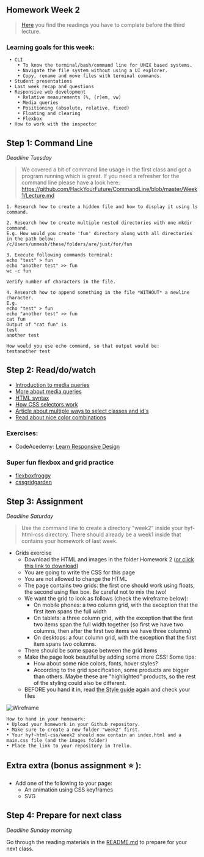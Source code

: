 ## Homework Week 2

> [Here](/Week3/README.md) you find the readings you have to complete before the third lecture.

### Learning goals for this week:

```
 • CLI
    • To know the terminal/bash/command line for UNIX based systems.
    • Navigate the file system without using a UI explorer.
    • Copy, rename and move files with terminal commands.
 • Student presentations
 • Last week recap and questions
 • Responsive web development
    • Relative measurements (%, (r)em, vw)
    • Media queries
    • Positioning (absolute, relative, fixed)
    • Floating and clearing
    • Flexbox
 • How to work with the inspector
```

## Step 1: Command Line

_Deadline Tuesday_

> We covered a bit of command line usage in the first class and got a program running which is great. If you need a refresher for the command line please have a look here: https://github.com/HackYourFuture/CommandLine/blob/master/Week1/Lecture.md

```
1. Research how to create a hidden file and how to display it using ls command.

2. Research how to create multiple nested directories with one mkdir command.
E.g. How would you create 'fun' directory along with all directories in the path below:
/c/Users/unmesh/these/folders/are/just/for/fun

3. Execute following commands terminal:
echo "test" > fun
echo "another test" >> fun
wc -c fun

Verify number of characters in the file.

4. Research how to append something in the file *WITHOUT* a newline character.
E.g.
echo "test" > fun
echo "another test" >> fun
cat fun
Output of "cat fun" is
test
another test

How would you use echo command, so that output would be:
testanother test

```

## Step 2: Read/do/watch

- [Introduction to media queries](https://teamtreehouse.com/library/css3/media-queries/introduction)
- [More about media queries](https://css-tricks.com/css-media-queries/)
- [HTML syntax](http://www.w3schools.com/html/html5_syntax.asp)
- [How CSS selectors work](https://css-tricks.com/how-css-selectors-work/)
- [Article about multiple ways to select classes and id's](https://css-tricks.com/multiple-class-id-selectors)
- [Read about nice color combinations](http://www.colorcombos.com/index.html)

### Exercises:

- CodeAcedemy: [Learn Responsive Design](https://www.codecademy.com/learn/learn-responsive-design)

### Super fun flexbox and grid practice

- [flexboxfroggy](https://flexboxfroggy.com/)
- [cssgridgarden](http://cssgridgarden.com/)

## Step 3: Assignment

_Deadline Saturday_

> Use the command line to create a directory "week2" inside your hyf-html-css directory. There should already be a week1 inside that contains your homework of last week.

- Grids exercise
  - Download the HTML and images in the folder Homework 2 ([or click this link to download](https://minhaskamal.github.io/DownGit/#/home?url=https://github.com/HackYourFuture/HTML-CSS/tree/master/Week2/Homework2))
  - You are going to write the CSS for this page
  - You are not allowed to change the HTML
  - The page contains two grids: the first one should work using floats, the second using flex box. Be careful not to mix the two!
  - We want the grid to look as follows (check the wireframe below):
    - On mobile phones: a two column grid, with the exception that the first item spans the full width
    - On tablets: a three column grid, with the exception that the first two items span the full width together (so first we have two columns, then after the first two items we have three columns)
    - On desktops: a four column grid, with the exception that the first item spans two columns.
  - There should be some space between the grid items
  - Make the page look beautiful by adding some more CSS! Some tips:
    - How about some nice colors, fonts, hover styles?
    - According to the grid specification, some products are bigger than others. Maybe these are "highlighted" products, so the rest of the styling could also be different.
  - BEFORE you hand it in, read [the Style guide](http://www.w3schools.com/html/html5_syntax.asp) again and check your files

![Wireframe](assets/wireframe.png)

```
How to hand in your homework:
• Upload your homework in your Github repository.
• Make sure to create a new folder "week2" first.
• Your hyf-html-css/week2 should now contain an index.html and a main.css file (and the images folder)
• Place the link to your repository in Trello.
```

## Extra extra (bonus assignment :star: ):

- Add one of the following to your page:
  - An animation using CSS keyframes
  - SVG

## Step 4: Prepare for next class

_Deadline Sunday morning_

Go through the reading materials in the [README.md](/Week3/README.md) to prepare for your next class.
